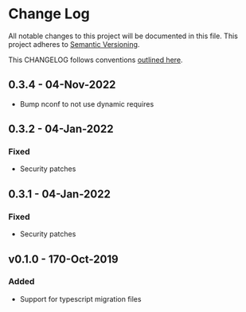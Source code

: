 # Change Log

All notable changes to this project will be documented in this file.
This project adheres to [Semantic Versioning](http://semver.org/).

This CHANGELOG follows conventions [outlined here](http://keepachangelog.com/).

## 0.3.4 - 04-Nov-2022

- Bump nconf to not use dynamic requires

## 0.3.2 - 04-Jan-2022

### Fixed

- Security patches

## 0.3.1 - 04-Jan-2022

### Fixed

- Security patches

## v0.1.0 - 170-Oct-2019

### Added

- Support for typescript migration files
